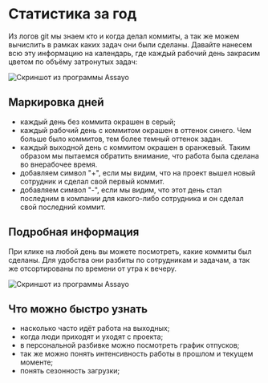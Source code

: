 [tags]:# "git, bitbucket, gitlab, log, stat, statistic, гит, лог, статистика, анализ, "
[recommendations]:# "recommendations, team_day"

# Статистика за год

Из логов git мы знаем кто и когда делал коммиты, а так же можем вычислить в рамках каких задач они были сделаны. Давайте нанесем всю эту информацию на календарь, где каждый рабочий день закрасим цветом по объёму затронутых задач:

<img src="../../../assets/images/assayo/team_year.png" title="Скриншот из программы Assayo" />

## Маркировка дней
- каждый день без коммита окрашен в серый;
- каждый рабочий день с коммитом окрашен в оттенок синего. Чем больше было коммитов, тем более темный оттенок задан.
- каждый выходной день с коммитом окрашен в оранжевый. Таким образом мы пытаемся обратить внимание, что работа была сделана во внерабочее время.
- добавляем символ "+", если мы видим, что на проект вышел новый сотрудник и сделал свой первый коммит.
- добавляем символ "-", если мы видим, что этот день стал последним в компании для какого-либо сотрудника и он сделал свой последний коммит.

## Подробная информация

При клике на любой день вы можете посмотреть, какие коммиты был сделаны. Для удобства они разбиты по сотрудникам и задачам, а так же отсортированы по времени от утра к вечеру.

<img src="../../../assets/images/assayo/team_year_2.png" title="Скриншот из программы Assayo" />

## Что можно быстро узнать

- насколько часто идёт работа на выходных;
- когда люди приходят и уходят с проекта;
- в персональной разбивке можно посмотреть график отпусков;
- так же можно понять интенсивность работы в прошлом и текущем моменте;
- понять сезонность загрузки;
